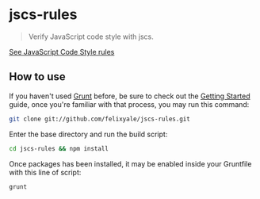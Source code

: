 # jscs-rules

> Verify JavaScript code style with jscs.

[See JavaScript Code Style rules](https://github.com/felixyale/jscs-rules/blob/master/jscs-rules.md)


How to use
----------------------------

If you haven't used [Grunt](http://gruntjs.com/) before, be sure to check out the [Getting Started](http://gruntjs.com/getting-started) guide, once you're familiar with that process, you may run this command:

```bash
git clone git://github.com/felixyale/jscs-rules.git
```

Enter the base directory and run the build script:

```bash
cd jscs-rules && npm install
```

Once packages has been installed, it may be enabled inside your Gruntfile with this line of script:

```js
grunt
```


